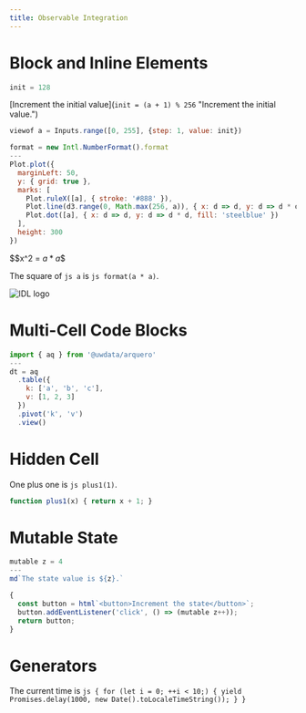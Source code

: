 ```yaml
---
title: Observable Integration
---
```


# Block and Inline Elements

``` js { hide=true }
init = 128
```

[Increment the initial value](`init = (a + 1) % 256` "Increment the initial value.")

``` js
viewof a = Inputs.range([0, 255], {step: 1, value: init})
```

``` js
format = new Intl.NumberFormat().format
---
Plot.plot({
  marginLeft: 50,
  y: { grid: true },
  marks: [
    Plot.ruleX([a], { stroke: '#888' }),
    Plot.line(d3.range(0, Math.max(256, a)), { x: d => d, y: d => d * d, stroke: 'steelblue', strokeWidth: 2 }),
    Plot.dot([a], { x: d => d, y: d => d * d, fill: 'steelblue' })
  ],
  height: 300
})
```

$$x^2 = ${a*a}$$

The square of `js a` is `js format(a * a)`.

![IDL logo](`'http://idl.cs.washington.edu/static/images/logo/idl-logo.png'`)

# Multi-Cell Code Blocks

``` js
import { aq } from '@uwdata/arquero'
---
dt = aq
  .table({
    k: ['a', 'b', 'c'],
    v: [1, 2, 3]
  })
  .pivot('k', 'v')
  .view()
```

# Hidden Cell

One plus one is `js plus1(1)`.

``` js { hide=true }
function plus1(x) { return x + 1; }
```

# Mutable State

``` js
mutable z = 4
---
md`The state value is ${z}.`
```

``` js {}
{
  const button = html`<button>Increment the state</button>`;
  button.addEventListener('click', () => (mutable z++));
  return button;
}
```

# Generators

The current time is `js
{
  for (let i = 0; ++i < 10;) {
    yield Promises.delay(1000, new Date().toLocaleTimeString());
  }
}
`
